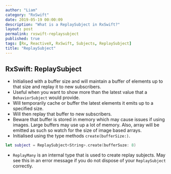 ```yaml
---
author: "Liam"
category: "RxSwift"
date: 2019-05-19 00:00:09
description: "What is a ReplaySubject in RxSwift?"
layout: post
permalink: rxswift-replaysubject
published: true
tags: [Rx, ReactiveX, RxSwift, Subjects, ReplaySubject]
title: "ReplaySubject"
---
```


 ## RxSwift: ReplaySubject

- Initialised with a buffer size and will maintain a buffer of elements up to that size and replay it to new subscribers.
- Useful when you want to show more than the latest value that a `BehaviorSubject` would provide.
- Will temporarily cache or buffer the latest elements it emits up to a specified size.
- Will then replay that buffer to new subscribers.
- Beware that buffer is stored in memory which may cause issues if using images. Large buffers may use up a lot of memory. Also, array will be emitted as such so watch for the size of image based arrays.
- Initialised using the type methods `create(bufferSize:)`.

```swift
let subject = ReplaySubject<String>.create(bufferSuze: 8)
```

- `ReplayMany` is an internal type that is used to create replay subjects. May see this in an error message if you do not dispose of your `ReplaySubject` correctly.
